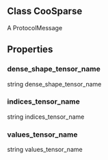 ## Class CooSparse

A ProtocolMessage
## Properties
### dense_shape_tensor_name

string dense_shape_tensor_name
### indices_tensor_name

string indices_tensor_name
### values_tensor_name

string values_tensor_name
